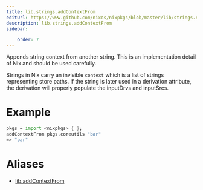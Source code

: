 ```yaml
---
title: lib.strings.addContextFrom
editUrl: https://www.github.com/nixos/nixpkgs/blob/master/lib/strings.nix#L857C20
description: lib.strings.addContextFrom
sidebar:

    order: 7
---
```


Appends string context from another string.  This is an implementation
detail of Nix and should be used carefully.

Strings in Nix carry an invisible `context` which is a list of strings
representing store paths.  If the string is later used in a derivation
attribute, the derivation will properly populate the inputDrvs and
inputSrcs.

# Example

```nix
pkgs = import <nixpkgs> { };
addContextFrom pkgs.coreutils "bar"
=> "bar"
```


# Aliases

- [lib.addContextFrom](/nix-doc-comments/reference/lib/lib-addContextFrom)


